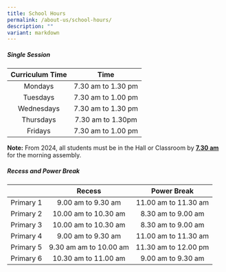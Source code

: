 ```yaml
---
title: School Hours
permalink: /about-us/school-hours/
description: ""
variant: markdown
---
```

##### **Single Session**

| Curriculum Time | Time                |
|:-----------------:|:--------------------:|
| Mondays         | 7.30 am to 1.30 pm  |
|   Tuesdays  | 7.30 am to 1.00 pm  |
|  Wednesdays |  7.30 am to 1.30 pm |
|   Thursdays |  7.30 am to 1.30pm  |
| Fridays         | 7.30 am to 1.00 pm  |

**Note:** From 2024, all students must be in the Hall or Classroom by **<u>7.30 am</u>** for the morning assembly.

##### **Recess and Power Break**

| | Recess | Power Break |
|:-----------:|:-----------------:|:---------------:|
| Primary 1 | 9.00 am to 9.30 am   | 11.00 am to 11.30 am |
| Primary 2 | 10.00 am to 10.30 am   | 8.30 am to 9.00 am |
| Primary 3 | 10.00 am to 10.30 am  | 8.30 am to 9.00 am |
| Primary 4 | 9.00 am to 9.30 am | 11.00 am to 11.30 am |
| Primary 5 | 9.30 am am to 10.00 am | 11.30 am to 12.00 pm |
| Primary 6 | 10.30 am to 11.00 am | 9.00 am to 9.30 am |